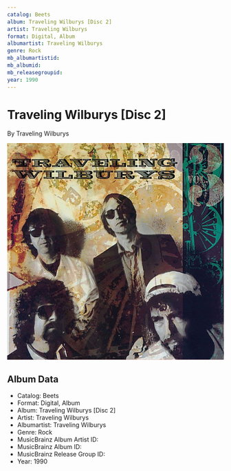 ```yaml
---
catalog: Beets
album: Traveling Wilburys [Disc 2]
artist: Traveling Wilburys
format: Digital, Album
albumartist: Traveling Wilburys
genre: Rock
mb_albumartistid: 
mb_albumid: 
mb_releasegroupid: 
year: 1990
---
```


# Traveling Wilburys [Disc 2]

By Traveling Wilburys

![](../../assets/beetscovers/Traveling_Wilburys-Traveling_Wilburys_[Disc_2].jpg)

## Album Data

- Catalog: Beets
- Format: Digital, Album
- Album: Traveling Wilburys [Disc 2]
- Artist: Traveling Wilburys
- Albumartist: Traveling Wilburys
- Genre: Rock
- MusicBrainz Album Artist ID: 
- MusicBrainz Album ID: 
- MusicBrainz Release Group ID: 
- Year: 1990

